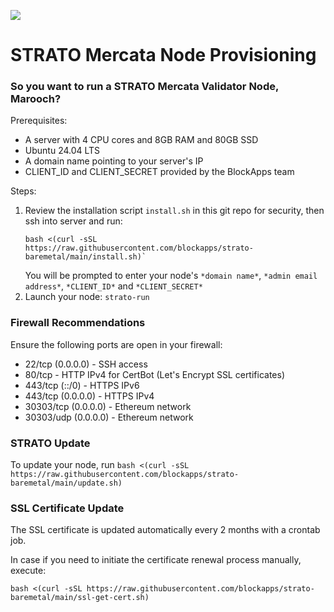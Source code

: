 [<img src="https://blockapps.net/wp-content/uploads/2024/06/BlockAppsLogos_Color-Horizontal-1.png">](https://blockapps.net/)

# STRATO Mercata Node Provisioning

### So you want to run a STRATO Mercata Validator Node, Marooch?

Prerequisites:
- A server with 4 CPU cores and 8GB RAM and 80GB SSD
- Ubuntu 24.04 LTS
- A domain name pointing to your server's IP
- CLIENT_ID and CLIENT_SECRET provided by the BlockApps team

Steps:
1. Review the installation script `install.sh` in this git repo for security, then ssh into server and run:
    ```shell
    bash <(curl -sSL https://raw.githubusercontent.com/blockapps/strato-baremetal/main/install.sh)`
    ```
    You will be prompted to enter your node's `*domain name*`, `*admin email address*`, `*CLIENT_ID*` and `*CLIENT_SECRET*`
2. Launch your node: `strato-run` 

### Firewall Recommendations 

Ensure the following ports are open in your firewall:

- 22/tcp (0.0.0.0) - SSH access
- 80/tcp - HTTP IPv4 for CertBot (Let's Encrypt SSL certificates)
- 443/tcp (::/0) - HTTPS IPv6
- 443/tcp (0.0.0.0) - HTTPS IPv4
- 30303/tcp (0.0.0.0) - Ethereum network
- 30303/udp (0.0.0.0) - Ethereum network

### STRATO Update

To update your node, run `bash <(curl -sSL https://raw.githubusercontent.com/blockapps/strato-baremetal/main/update.sh)`

### SSL Certificate Update

The SSL certificate is updated automatically every 2 months with a crontab job. 

In case if you need to initiate the certificate renewal process manually, execute:
```shell
bash <(curl -sSL https://raw.githubusercontent.com/blockapps/strato-baremetal/main/ssl-get-cert.sh)
```
